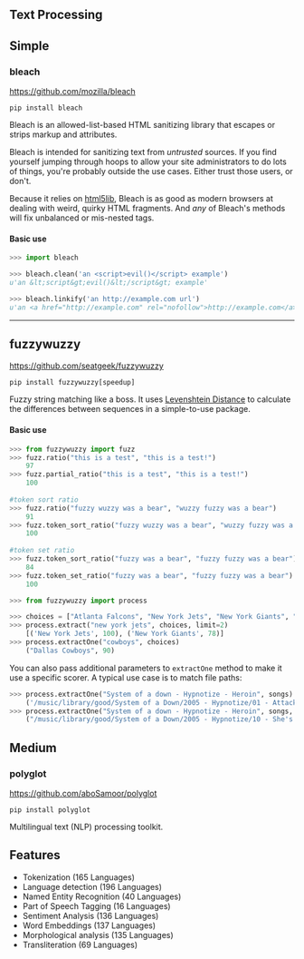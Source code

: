## Text Processing

## Simple

### bleach

https://github.com/mozilla/bleach

`pip install bleach`

Bleach is an allowed-list-based HTML sanitizing library that escapes or strips markup and attributes.

Bleach is intended for sanitizing text from *untrusted* sources. If you find yourself jumping through hoops to allow your site administrators to do lots of things, you're probably outside the use cases. Either trust those users, or don't.

Because it relies on [html5lib](https://github.com/html5lib/html5lib-python), Bleach is as good as modern browsers at dealing with weird, quirky HTML fragments. And *any* of Bleach's methods will fix unbalanced or mis-nested tags.

#### Basic use

```python
>>> import bleach

>>> bleach.clean('an <script>evil()</script> example')
u'an &lt;script&gt;evil()&lt;/script&gt; example'

>>> bleach.linkify('an http://example.com url')
u'an <a href="http://example.com" rel="nofollow">http://example.com</a> url'
```

------



## fuzzywuzzy

https://github.com/seatgeek/fuzzywuzzy

```
pip install fuzzywuzzy[speedup]
```

Fuzzy string matching like a boss. It uses [Levenshtein Distance](https://en.wikipedia.org/wiki/Levenshtein_distance) to calculate the differences between sequences in a simple-to-use package.

#### Basic use

```python
>>> from fuzzywuzzy import fuzz
>>> fuzz.ratio("this is a test", "this is a test!")
    97
>>> fuzz.partial_ratio("this is a test", "this is a test!")
    100
    
#token sort ratio    
>>> fuzz.ratio("fuzzy wuzzy was a bear", "wuzzy fuzzy was a bear")
    91
>>> fuzz.token_sort_ratio("fuzzy wuzzy was a bear", "wuzzy fuzzy was a bear")
    100
    
#token set ratio
>>> fuzz.token_sort_ratio("fuzzy was a bear", "fuzzy fuzzy was a bear")
    84
>>> fuzz.token_set_ratio("fuzzy was a bear", "fuzzy fuzzy was a bear")
    100
```



```python
>>> from fuzzywuzzy import process

>>> choices = ["Atlanta Falcons", "New York Jets", "New York Giants", "Dallas Cowboys"]
>>> process.extract("new york jets", choices, limit=2)
    [('New York Jets', 100), ('New York Giants', 78)]
>>> process.extractOne("cowboys", choices)
    ("Dallas Cowboys", 90)
```

You can also pass additional parameters to `extractOne` method to make it use a specific scorer. A typical use case is to match file paths:

```python
>>> process.extractOne("System of a down - Hypnotize - Heroin", songs)
    ('/music/library/good/System of a Down/2005 - Hypnotize/01 - Attack.mp3', 86)
>>> process.extractOne("System of a down - Hypnotize - Heroin", songs, scorer=fuzz.token_sort_ratio)
    ("/music/library/good/System of a Down/2005 - Hypnotize/10 - She's Like Heroin.mp3", 61)
```

### 

## Medium

### polyglot

https://github.com/aboSamoor/polyglot

```
pip install polyglot
```

Multilingual text (NLP) processing toolkit.

## Features

- Tokenization (165 Languages)
- Language detection (196 Languages)
- Named Entity Recognition (40 Languages)
- Part of Speech Tagging (16 Languages)
- Sentiment Analysis (136 Languages)
- Word Embeddings (137 Languages)
- Morphological analysis (135 Languages)
- Transliteration (69 Languages)